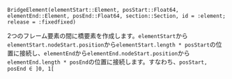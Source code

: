 ```
BridgeElement(elementStart::Element, posStart::Float64, elementEnd::Element, posEnd::Float64, section::Section, id = :element; release = :fixedfixed)
```

2つのフレーム要素の間に橋要素を作成します。`elementStart`から`elementStart.nodeStart.position`から`elementStart.length * posStart`の位置に接続し、`elementEnd`から`elementEnd.nodeStart.position`から`elementEnd.length * posEnd`の位置に接続します。すなわち、`posStart, posEnd ∈ ]0, 1[`
